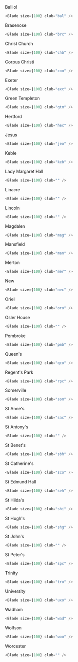Balliol

```js
<Blade size={100} club="bal" />
```

Brasenose

```js
<Blade size={100} club="brc" />
```

Christ Church

```js
<Blade size={100} club="chb" />
```

Corpus Christi

```js
<Blade size={100} club="coo" />
```

Exeter

```js
<Blade size={100} club="exc" />
```

Green Templeton

```js
<Blade size={100} club="gtm" />
```

Hertford

```js
<Blade size={100} club="hec" />
```

Jesus

```js
<Blade size={100} club="jeo" />
```

Keble

```js
<Blade size={100} club="keb" />
```

Lady Margaret Hall

```js
<Blade size={100} club="" />
```

Linacre

```js
<Blade size={100} club="" />
```

Lincoln

```js
<Blade size={100} club="" />
```

Magdalen

```js
<Blade size={100} club="mag" />
```

Mansfield

```js
<Blade size={100} club="man" />
```

Merton

```js
<Blade size={100} club="mer" />
```

New

```js
<Blade size={100} club="nec" />
```

Oriel

```js
<Blade size={100} club="oro" />
```

Osler House

```js
<Blade size={100} club="" />
```

Pembroke

```js
<Blade size={100} club="pmb" />
```

Queen's

```js
<Blade size={100} club="qco" />
```

Regent's Park

```js
<Blade size={100} club="rpc" />
```

Somerville

```js
<Blade size={100} club="som" />
```

St Anne's

```js
<Blade size={100} club="sac" />
```

St Antony's

```js
<Blade size={100} club="" />
```

St Benet's

```js
<Blade size={100} club="sbh" />
```

St Catherine's

```js
<Blade size={100} club="sco" />
```

St Edmund Hall

```js
<Blade size={100} club="seh" />
```

St Hilda's

```js
<Blade size={100} club="shi" />
```

St Hugh's

```js
<Blade size={100} club="shg" />
```

St John's

```js
<Blade size={100} club="" />
```

St Peter's

```js
<Blade size={100} club="spc" />
```

Trinity

```js
<Blade size={100} club="tro" />
```

University

```js
<Blade size={100} club="uxo" />
```

Wadham

```js
<Blade size={100} club="wad" />
```

Wolfson

```js
<Blade size={100} club="woo" />
```

Worcester

```js
<Blade size={100} club="" />
```
